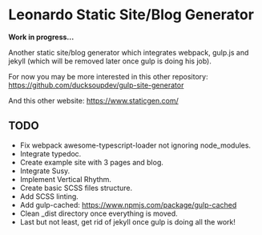 # Leonardo Static Site/Blog Generator

**Work in progress...**

Another static site/blog generator which integrates webpack, gulp.js and jekyll (which will be removed later once gulp is doing his job).

For now you may be more interested in this other repository: https://github.com/ducksoupdev/gulp-site-generator

And this other website: https://www.staticgen.com/

## TODO

* Fix webpack awesome-typescript-loader not ignoring node_modules.
* Integrate typedoc.
* Create example site with 3 pages and blog.
* Integrate Susy.
* Implement Vertical Rhythm.
* Create basic SCSS files structure.
* Add SCSS linting.
* Add gulp-cached: https://www.npmjs.com/package/gulp-cached
* Clean _dist directory once everything is moved.
* Last but not least, get rid of jekyll once gulp is doing all the work!
